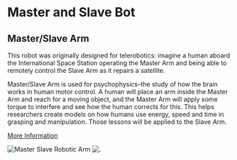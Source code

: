 # Master and Slave Bot
## Master/Slave Arm
This robot was originally designed for telerobotics: imagine a human aboard the International Space Station operating the Master Arm and being able to remotely control the Slave Arm as it repairs a satellite.

Master/Slave Arm is used for psychophysics–the study of how the brain works in human motor control. A human will place an arm inside the Master Arm and reach for a moving object, and the Master Arm will apply some torque to interfere and see how the human corrects for this. This helps researchers create models on how humans use energy, speed and time in grasping and manipulation. Those lessons will be applied to the Slave Arm.

[More Information](https://www.learnrobotics.org/blog/simple-smart-robotic-arm-using-arduino/)

![Master Slave Robotic Arm](https://i.ytimg.com/vi/13A_ge634wg/maxresdefault.jpg)
![.](https://i.ytimg.com/vi/z3-6A4PBgmA/sddefault.jpg)